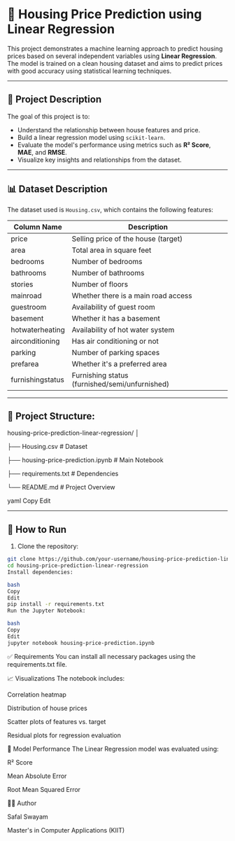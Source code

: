 # 🏡 Housing Price Prediction using Linear Regression

This project demonstrates a machine learning approach to predict housing prices based on several independent variables using **Linear Regression**. The model is trained on a clean housing dataset and aims to predict prices with good accuracy using statistical learning techniques.

---

## 📌 Project Description

The goal of this project is to:
- Understand the relationship between house features and price.
- Build a linear regression model using `scikit-learn`.
- Evaluate the model's performance using metrics such as **R² Score**, **MAE**, and **RMSE**.
- Visualize key insights and relationships from the dataset.

---

## 📊 Dataset Description

The dataset used is `Housing.csv`, which contains the following features:

| Column Name | Description                         |
|-------------|-------------------------------------|
| price       | Selling price of the house (target) |
| area        | Total area in square feet           |
| bedrooms    | Number of bedrooms                  |
| bathrooms   | Number of bathrooms                 |
| stories     | Number of floors                    |
| mainroad    | Whether there is a main road access |
| guestroom   | Availability of guest room          |
| basement    | Whether it has a basement           |
| hotwaterheating | Availability of hot water system |
| airconditioning | Has air conditioning or not      |
| parking     | Number of parking spaces            |
| prefarea    | Whether it's a preferred area       |
| furnishingstatus | Furnishing status (furnished/semi/unfurnished) |

---

## 🧾 Project Structure:

housing-price-prediction-linear-regression/
│

├── Housing.csv # Dataset

├── housing-price-prediction.ipynb # Main Notebook

├── requirements.txt # Dependencies

└── README.md # Project Overview

yaml
Copy
Edit

---

## 🚀 How to Run

1. Clone the repository:
```bash
git clone https://github.com/your-username/housing-price-prediction-linear-regression.git
cd housing-price-prediction-linear-regression
Install dependencies:

bash
Copy
Edit
pip install -r requirements.txt
Run the Jupyter Notebook:

bash
Copy
Edit
jupyter notebook housing-price-prediction.ipynb
```
✅ Requirements
You can install all necessary packages using the requirements.txt file.

📈 Visualizations
The notebook includes:

Correlation heatmap

Distribution of house prices

Scatter plots of features vs. target

Residual plots for regression evaluation

🧠 Model Performance
The Linear Regression model was evaluated using:

R² Score

Mean Absolute Error

Root Mean Squared Error

🙋‍♂️ Author

Safal Swayam

Master's in Computer Applications (KIIT)
